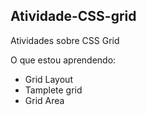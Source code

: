 ## Atividade-CSS-grid
Atividades sobre CSS Grid

 O que estou aprendendo:
  - Grid Layout
  - Tamplete grid
  - Grid Area
  
